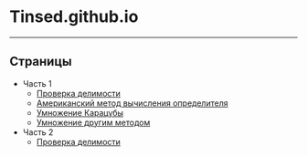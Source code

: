 # Tinsed.github.io
------------------
## Страницы
- Часть 1
  - [Проверка делимости](https://tinsed.github.io/pages/div_crit.html)
  - [Американский метод вычисления определителя](https://tinsed.github.io/pages/americano.html)
  - [Умножение Карацубы](https://tinsed.github.io/pages/karatsuba.html)
  - [Умножение другим методом](https://tinsed.github.io/pages/multiply.html)
- Часть 2
  - [Проверка делимости](https://tinsed.github.io/pages/tree.html)
